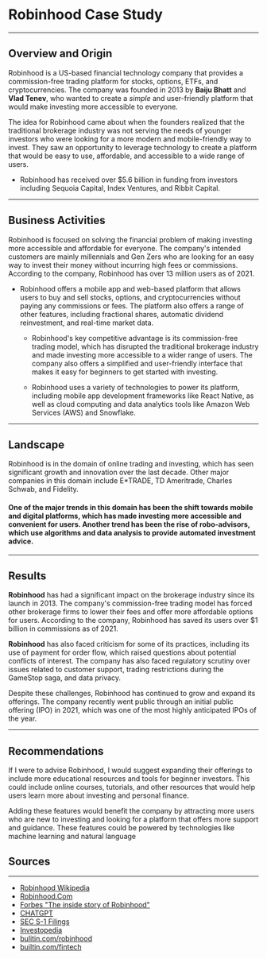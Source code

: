 # Robinhood Case Study
---
## Overview and Origin
Robinhood is a US-based financial technology company that provides a commission-free trading platform for stocks, options, ETFs, and cryptocurrencies. The company was founded in 2013 by **Baiju Bhatt** and **Vlad Tenev**, who wanted to create a *simple* and user-friendly platform that would make investing more accessible to everyone.

The idea for Robinhood came about when the founders realized that the traditional brokerage industry was not serving the needs of younger investors who were looking for a more modern and mobile-friendly way to invest. They saw an opportunity to leverage technology to create a platform that would be easy to use, affordable, and accessible to a wide range of users.

* Robinhood has received over $5.6 billion in funding from investors including Sequoia Capital, Index Ventures, and Ribbit Capital.
---
## Business Activities
Robinhood is focused on solving the financial problem of making investing more accessible and affordable for everyone. The company's intended customers are mainly millennials and Gen Zers who are looking for an easy way to invest their money without incurring high fees or commissions. According to the company, Robinhood has over 13 million users as of 2021.

* Robinhood offers a mobile app and web-based platform that allows users to buy and sell stocks, options, and cryptocurrencies without paying any commissions or fees. The platform also offers a range of other features, including fractional shares, automatic dividend reinvestment, and real-time market data.

    * Robinhood's key competitive advantage is its commission-free trading model, which has disrupted the traditional brokerage industry and made investing more accessible to a wider range of users. The company also offers a simplified and user-friendly interface that makes it easy for beginners to get started with investing.

    * Robinhood uses a variety of technologies to power its platform, including mobile app development frameworks like React Native, as well as cloud computing and data analytics tools like Amazon Web Services (AWS) and Snowflake.
---
## Landscape
Robinhood is in the domain of online trading and investing, which has seen significant growth and innovation over the last decade. Other major companies in this domain include E*TRADE, TD Ameritrade, Charles Schwab, and Fidelity.

#### One of the major trends in this domain has been the shift towards mobile and digital platforms, which has made investing more accessible and convenient for users. Another trend has been the rise of robo-advisors, which use algorithms and data analysis to provide automated investment advice.
---
## Results
**Robinhood** has had a significant impact on the brokerage industry since its launch in 2013. The company's commission-free trading model has forced other brokerage firms to lower their fees and offer more affordable options for users. According to the company, Robinhood has saved its users over $1 billion in commissions as of 2021.

**Robinhood** has also faced criticism for some of its practices, including its use of payment for order flow, which raised questions about potential conflicts of interest. The company has also faced regulatory scrutiny over issues related to customer support, trading restrictions during the GameStop saga, and data privacy.

Despite these challenges, Robinhood has continued to grow and expand its offerings. The company recently went public through an initial public offering (IPO) in 2021, which was one of the most highly anticipated IPOs of the year.

---
## Recommendations
If I were to advise Robinhood, I would suggest expanding their offerings to include more educational resources and tools for beginner investors. This could include online courses, tutorials, and other resources that would help users learn more about investing and personal finance.

Adding these features would benefit the company by attracting more users who are new to investing and looking for a platform that offers more support and guidance. These features could be powered by technologies like machine learning and natural language


## Sources 
---
* [Robinhood Wikipedia](https://en.wikipedia.org/wiki/Robinhood_Markets#:~:text=Robinhood%20was%20founded%20in%20April,%2C%20not%20just%20the%20wealthy".)
* [Robinhood.Com](https://robinhood.com/us/en/support/articles/our-story/)
* [Forbes "The inside story of Robinhood"](https://www.forbes.com/sites/jeffkauflin/2020/08/19/the-inside-story-of-robinhoods-billionaire-founders-option-kid-cowboys-and-the-wall-street-sharks-that-feed-on-them/?sh=14120240268d)
* [CHATGPT](https://chat.openai.com)
* [SEC S-1 Filings](https://www.sec.gov/Archives/edgar/data/1783879/000162828021013318/robinhoods-1.htm)
* [Investopedia](https://www.investopedia.com/assessing-the-robinhood-ipo-5187047)
* [bulitin.com/robinhood](https://builtin.com/company/robinhood)
* [builtin.com/fintech](https://builtin.com/fintech)
